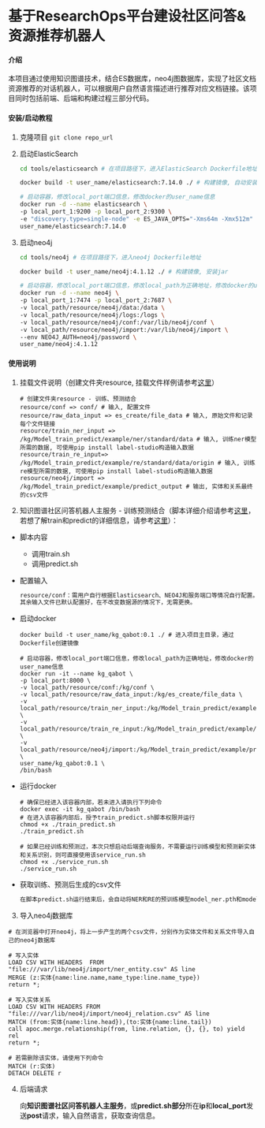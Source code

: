 # 基于ResearchOps平台建设社区问答&资源推荐机器人

#### 介绍

本项目通过使用知识图谱技术，结合ES数据库，neo4j图数据库，实现了社区文档资源推荐的对话机器人，可以根据用户自然语言描述进行推荐对应文档链接。该项目同时包括前端、后端和构建过程三部分代码。

#### 安装/启动教程

1. 克隆项目
   `git clone repo_url`

2. 启动ElasticSearch

   ```sh
   cd tools/elasticsearch # 在项目路径下，进入ElasticSearch Dockerfile地址
   
   docker build -t user_name/elasticsearch:7.14.0 ./ # 构建镜像, 自动安装ik分词器
   
   # 启动容器，修改local_port端口信息，修改docker的user_name信息
   docker run -d --name elasticsearch \
   -p local_port_1:9200 -p local_port_2:9300 \
   -e "discovery.type=single-node" -e ES_JAVA_OPTS="-Xms64m -Xmx512m" \
   user_name/elasticsearch:7.14.0
   ```

3. 启动neo4j

   ```sh
   cd tools/neo4j # 在项目路径下，进入neo4j Dockerfile地址
   
   docker build -t user_name/neo4j:4.1.12 ./ # 构建镜像, 安装jar
   
   # 启动容器，修改local_port端口信息，修改local_path为正确地址，修改docker的user_name信息，可在NEO4J_AUTH中更换用户名和密码
   docker run -d --name neo4j \
   -p local_port_1:7474 -p local_port_2:7687 \
   -v local_path/resource/neo4j/data:/data \
   -v local_path/resource/neo4j/logs:/logs \
   -v local_path/resource/neo4j/conf:/var/lib/neo4j/conf \
   -v local_path/resource/neo4j/import:/var/lib/neo4j/import \
   --env NEO4J_AUTH=neo4j/password \
   user_name/neo4j:4.1.12
   ```

#### 使用说明

1. 挂载文件说明（创建文件夹resource, 挂载文件样例请参考[这里](./sample_resource)）

   ```shell
   # 创建文件夹resource - 训练、预测结合
   resource/conf => conf/ # 输入, 配置文件
   resource/raw_data_input => es_create/file_data # 输入, 原始文件和记录每个文件链接
   resource/train_ner_input => /kg/Model_train_predict/example/ner/standard/data # 输入, 训练ner模型所需的数据, 可使用pip install label-studio构造输入数据
   resource/train_re_input=> /kg/Model_train_predict/example/re/standard/data/origin # 输入, 训练re模型所需的数据, 可使用pip install label-studio构造输入数据
   resource/neo4j/import => /kg/Model_train_predict/example/predict_output # 输出, 实体和关系最终的csv文件
   ```

2. 知识图谱社区问答机器人主服务 - 训练预测结合（脚本详细介绍请参考[这里](./train_predict.sh)，若想了解train和predict的详细信息，请参考[这里](./README_train_predict.md)）：

- 脚本内容

  - 调用train.sh
  - 调用predict.sh

- 配置输入

  ```txt
  resource/conf：需用户自行根据Elasticsearch、NEO4J和服务端口等情况自行配置。
  其余输入文件已默认配置好，在不改变数据源的情况下，无需更换。
  ```

- 启动docker

  ```shell
  docker build -t user_name/kg_qabot:0.1 ./ # 进入项目主目录，通过Dockerfile创建镜像
  
  # 启动容器，修改local_port端口信息，修改local_path为正确地址，修改docker的user_name信息
  docker run -it --name kg_qabot \
  -p local_port:8000 \
  -v local_path/resource/conf:/kg/conf \
  -v local_path/resource/raw_data_input:/kg/es_create/file_data \
  -v local_path/resource/train_ner_input:/kg/Model_train_predict/example/ner/standard/data \
  -v local_path/resource/train_re_input:/kg/Model_train_predict/example/re/standard/data/origin \
  -v local_path/resource/neo4j/import:/kg/Model_train_predict/example/predict_output \
  user_name/kg_qabot:0.1 \
  /bin/bash
  ```

- 运行docker

  ```shell
  # 确保已经进入该容器内部，若未进入请执行下列命令
  docker exec -it kg_qabot /bin/bash
  # 在进入该容器内部后，授予train_predict.sh脚本权限并运行
  chmod +x ./train_predict.sh
  ./train_predict.sh

  # 如果已经训练和预测过，本次只想启动后端查询服务，不需要运行训练模型和预测新实体和关系识别，则可直接使用该service_run.sh
  chmod +x ./service_run.sh
  ./service_run.sh
  ```

- 获取训练、预测后生成的csv文件

  ```txt
  在脚本predict.sh运行结束后，会自动将NER和RE的预训练模型model_ner.pth和model_re.pth预测的结果csv保存至local_path/resource/neo4j/import
  ```

3. 导入neo4j数据库

  ```shell
  # 在浏览器中打开neo4j，将上一步产生的两个csv文件，分别作为实体文件和关系文件导入自己的neo4j数据库

  # 写入实体
  LOAD CSV WITH HEADERS  FROM "file:///var/lib/neo4j/import/ner_entity.csv" AS line
  MERGE (z:实体{name:line.name,name_type:line.name_type})
  return *;

  # 写入实体关系
  LOAD CSV WITH HEADERS FROM "file:///var/lib/neo4j/import/neo4j_relation.csv" AS line  
  MATCH (from:实体{name:line.head}),(to:实体{name:line.tail})  
  call apoc.merge.relationship(from, line.relation, {}, {}, to) yield rel
  return *;

  # 若需删除该实体，请使用下列命令
  MATCH (r:实体)
  DETACH DELETE r
  ```

4. 后端请求

   向**知识图谱社区问答机器人主服务**，或**predict.sh部分**所在**ip**和**local_port**发送**post**请求，输入自然语言，获取查询信息。